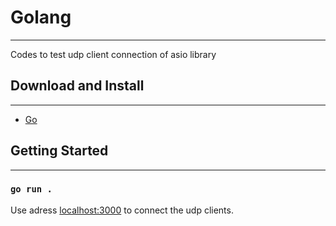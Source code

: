 # Golang

---

Codes to test udp client connection of asio library

## Download and Install

---

- [Go](https://go.dev/)

## Getting Started

---

### `go run .`

Use adress [localhost:3000](localhost:3000) to connect the udp clients.
